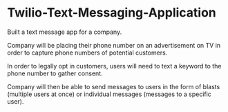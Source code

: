 # Twilio-Text-Messaging-Application

Built a text message app for a company. 

Company will be placing their phone number on an advertisement on TV in order to capture phone numbers of potential customers. 

In order to legally opt in customers, users will need to text a keyword to the phone number to gather consent. 

Company will then be able to send messages to users in the form of blasts (multiple users at once) or individual messages (messages to a specific user).
